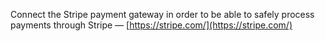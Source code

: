 Connect the Stripe payment gateway in order to be able to safely process payments through Stripe — [https://stripe.com/](https://stripe.com/)

